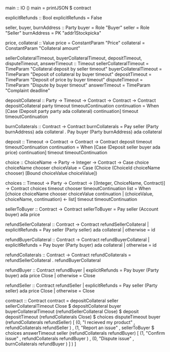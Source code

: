 main :: IO ()
main = printJSON $ contract

explicitRefunds :: Bool
explicitRefunds = False

seller, buyer, burnAddress :: Party
buyer = Role "Buyer"
seller = Role "Seller"
burnAddress = PK "addr1Stockpicka"

price, collateral :: Value
price = ConstantParam "Price"
collateral = ConstantParam "Collateral amount"

sellerCollateralTimeout, buyerCollateralTimeout, depositTimeout, disputeTimeout, answerTimeout :: Timeout
sellerCollateralTimeout = TimeParam "Collateral deposit by seller timeout"
buyerCollateralTimeout = TimeParam "Deposit of collateral by buyer timeout"
depositTimeout = TimeParam "Deposit of price by buyer timeout"
disputeTimeout = TimeParam "Dispute by buyer timeout"
answerTimeout = TimeParam "Complaint deadline"

depositCollateral :: Party -> Timeout -> Contract -> Contract -> Contract
depositCollateral party timeout timeoutContinuation continuation =
    When [Case (Deposit party party ada collateral) continuation]
         timeout
         timeoutContinuation

burnCollaterals :: Contract -> Contract
burnCollaterals =
    Pay seller (Party burnAddress) ada collateral
    . Pay buyer (Party burnAddress) ada collateral

deposit :: Timeout -> Contract -> Contract -> Contract
deposit timeout timeoutContinuation continuation =
    When [Case (Deposit seller buyer ada price) continuation]
         timeout
         timeoutContinuation

choice :: ChoiceName -> Party -> Integer -> Contract -> Case
choice choiceName chooser choiceValue = Case (Choice (ChoiceId choiceName chooser)
                                                     [Bound choiceValue choiceValue])

choices :: Timeout -> Party -> Contract -> [(Integer, ChoiceName, Contract)] -> Contract
choices timeout chooser timeoutContinuation list =
    When [choice choiceName chooser choiceValue continuation
          | (choiceValue, choiceName, continuation) <- list]
         timeout
         timeoutContinuation

sellerToBuyer :: Contract -> Contract
sellerToBuyer = Pay seller (Account buyer) ada price

refundSellerCollateral :: Contract -> Contract
refundSellerCollateral
  | explicitRefunds = Pay seller (Party seller) ada collateral
  | otherwise = id

refundBuyerCollateral :: Contract -> Contract
refundBuyerCollateral
  | explicitRefunds = Pay buyer (Party buyer) ada collateral
  | otherwise = id

refundCollaterals :: Contract -> Contract
refundCollaterals = refundSellerCollateral . refundBuyerCollateral

refundBuyer :: Contract
refundBuyer
 | explicitRefunds = Pay buyer (Party buyer) ada price Close
 | otherwise = Close

refundSeller :: Contract
refundSeller
 | explicitRefunds = Pay seller (Party seller) ada price Close
 | otherwise = Close

contract :: Contract
contract = depositCollateral seller sellerCollateralTimeout Close $
           depositCollateral buyer buyerCollateralTimeout (refundSellerCollateral Close) $
           deposit depositTimeout (refundCollaterals Close) $
           choices disputeTimeout buyer (refundCollaterals refundSeller)
              [ (0, "I recieved my product"
                , refundCollaterals refundSeller
                )
              , (1, "Report an issue"
                , sellerToBuyer $
                  choices answerTimeout seller (refundCollaterals refundBuyer)
                     [ (1, "Confirm issue"
                       , refundCollaterals refundBuyer
                       )
                     , (0, "Dispute issue"
                       , burnCollaterals refundBuyer
                       )
                     ]
                )
              ]
